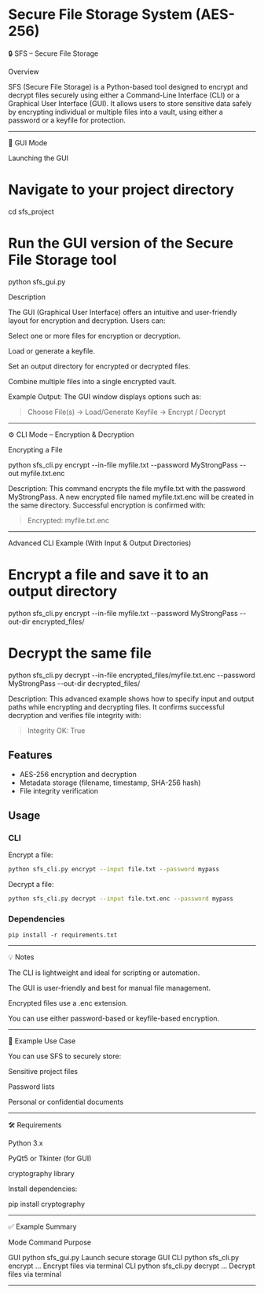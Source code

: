 # Secure File Storage System (AES-256)

🔒 SFS – Secure File Storage

Overview

SFS (Secure File Storage) is a Python-based tool designed to encrypt and decrypt files securely using either a Command-Line Interface (CLI) or a Graphical User Interface (GUI).
It allows users to store sensitive data safely by encrypting individual or multiple files into a vault, using either a password or a keyfile for protection.


---

🧩 GUI Mode

Launching the GUI

# Navigate to your project directory
cd sfs_project

# Run the GUI version of the Secure File Storage tool
python sfs_gui.py

Description

The GUI (Graphical User Interface) offers an intuitive and user-friendly layout for encryption and decryption.
Users can:

Select one or more files for encryption or decryption.

Load or generate a keyfile.

Set an output directory for encrypted or decrypted files.

Combine multiple files into a single encrypted vault.


Example Output:
The GUI window displays options such as:

> Choose File(s) → Load/Generate Keyfile → Encrypt / Decrypt




---

⚙️ CLI Mode – Encryption & Decryption

Encrypting a File

python sfs_cli.py encrypt --in-file myfile.txt --password MyStrongPass --out myfile.txt.enc

Description:
This command encrypts the file myfile.txt with the password MyStrongPass.
A new encrypted file named myfile.txt.enc will be created in the same directory.
Successful encryption is confirmed with:

> Encrypted: myfile.txt.enc




---

Advanced CLI Example (With Input & Output Directories)

# Encrypt a file and save it to an output directory
python sfs_cli.py encrypt --in-file myfile.txt --password MyStrongPass --out-dir encrypted_files/

# Decrypt the same file
python sfs_cli.py decrypt --in-file encrypted_files/myfile.txt.enc --password MyStrongPass --out-dir decrypted_files/

Description:
This advanced example shows how to specify input and output paths while encrypting and decrypting files.
It confirms successful decryption and verifies file integrity with:

> Integrity OK: True


## Features
- AES-256 encryption and decryption
- Metadata storage (filename, timestamp, SHA-256 hash)
- File integrity verification

## Usage
### CLI
Encrypt a file:
```bash
python sfs_cli.py encrypt --input file.txt --password mypass
```

Decrypt a file:
```bash
python sfs_cli.py decrypt --input file.txt.enc --password mypass
```

### Dependencies
```
pip install -r requirements.txt
```



---

💡 Notes

The CLI is lightweight and ideal for scripting or automation.

The GUI is user-friendly and best for manual file management.

Encrypted files use a .enc extension.

You can use either password-based or keyfile-based encryption.



---

🧠 Example Use Case

You can use SFS to securely store:

Sensitive project files

Password lists

Personal or confidential documents



---

🛠 Requirements

Python 3.x

PyQt5 or Tkinter (for GUI)

cryptography library


Install dependencies:

pip install cryptography


---

✅ Example Summary

Mode	Command	Purpose

GUI	python sfs_gui.py	Launch secure storage GUI
CLI	python sfs_cli.py encrypt ...	Encrypt files via terminal
CLI	python sfs_cli.py decrypt ...	Decrypt files via terminal



---

